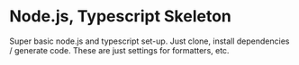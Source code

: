 # Node.js, Typescript Skeleton

Super basic node.js and typescript set-up. Just clone, install dependencies / generate code. These are just settings for formatters, etc.